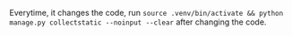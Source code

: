 Everytime, it changes the code, run `source .venv/bin/activate && python manage.py collectstatic --noinput --clear` after changing the code.